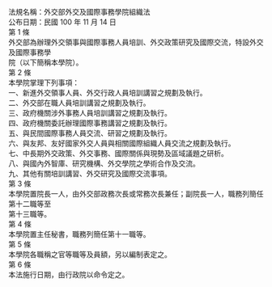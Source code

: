 法規名稱：外交部外交及國際事務學院組織法  
公布日期：民國 100 年 11 月 14 日  
第 1 條  
外交部為辦理外交領事與國際事務人員培訓、外交政策研究及國際交流，特設外交及國際事務學  
院（以下簡稱本學院）。  
第 2 條  
本學院掌理下列事項：  
一、新進外交領事人員、外交行政人員培訓講習之規劃及執行。  
二、外交部在職人員培訓講習之規劃及執行。  
三、政府機關涉外事務人員培訓講習之規劃及執行。  
四、政府機關委託辦理國際事務講習之規劃及執行。  
五、與民間國際事務人員交流、研習之規劃及執行。  
六、與友邦、友好國家外交人員與相關國際組織人員交流之規劃及執行。  
七、中長期外交政策、外交事務、國際關係與現勢及區域議題之研析。  
八、與國內外智庫、研究機構、外交學院之學術合作及交流。  
九、其他有關培訓講習、外交研究及國際交流事項。  
第 3 條  
本學院置院長一人，由外交部政務次長或常務次長兼任；副院長一人，職務列簡任第十二職等至  
第十三職等。  
第 4 條  
本學院置主任秘書，職務列簡任第十一職等。  
第 5 條  
本學院各職稱之官等職等及員額，另以編制表定之。  
第 6 條  
本法施行日期，由行政院以命令定之。  


